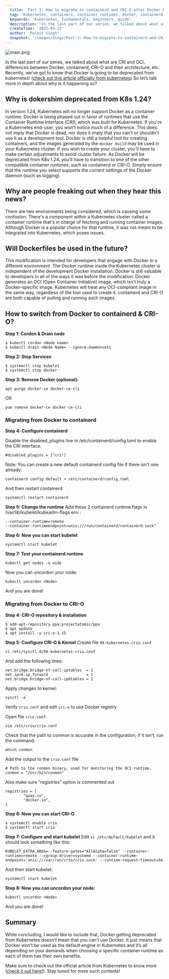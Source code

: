 ```yaml
---
  title: 'Part 2: How to migrate to containerd and CRI-O after Docker Deprecation in Kubernetes 1.24'
  tag: 'Kubernetes, containers, container runtimes, docker, containerd, cri-o, docker deprecation'
  keywords: 'Kubernetes, fundamentals, beginners, guide'
  description: 'In the last part of our series, we talked about what are CRI and OCI, differences between Docker, containerd, CRI-O and their architecture, etc. Recently, we’ve got to know that Docker is going to be deprecated from kubernetes! (check out this article officially from....'
  createTime: '2022-01-22'
  author: 'Pulkit Singh'
  snapshot: '/images/blogs/Part-2:-How-to-migrate-to-containerd-and-CRI-O-after-Docker-Deprecation-in-Kubernetes/2.png'
---
```


![main.png](/images/blogs/Part-2:-How-to-migrate-to-containerd-and-CRI-O-after-Docker-Deprecation-in-Kubernetes/2.png)

In the last part of our series, we talked about what are CRI and OCI, differences between Docker, containerd, CRI-O and their architecture, etc. Recently, we’ve got to know that Docker is going to be deprecated from kubernetes! ([check out this article officially from kubernetes](https://kubernetes.io/blog/2021/11/12/are-you-ready-for-dockershim-removal/)) So let’s talk more in depth about why is it happening so?

## Why is dokershim deprecated from K8s 1.24?

In version 1.24, Kubernetes will no longer support Docker as a container runtime.
Docker is being phased out in favor of runtimes that use the Container Runtime Interface (CRI), which was built for Kubernetes.
If you're a Kubernetes end-user, you won't notice much of a difference. This does not imply that Docker is dead, nor does it imply that you can't or shouldn't use it as a development tool. Docker is still a helpful tool for creating containers, and the images generated by the `docker build` may be used in your Kubernetes cluster.
If you wish to create your cluster, you'll have to make certain adjustments to avoid cluster failure. As Docker will be deprecated from K8s 1.24, you'll have to transition to one of the other compatible container runtimes, such as containerd or CRI-O. Simply ensure that the runtime you select supports the current settings of the Docker daemon (such as logging).

## Why are people freaking out when they hear this news?
There are two environments being considered, which is causing some confusion. There's a component within a Kubernetes cluster called a container runtime that's in charge of fetching and running container images. Although Docker is a popular choice for that runtime, it was not meant to be integrated into Kubernetes, which poses issues.


## Will Dockerfiles be used in the future?
This modification is intended for developers that engage with Docker in a different environment. The Docker runtime inside the Kubernetes cluster is independent of the development Docker installation.
Docker is still valuable to developers in all of the ways it was before the modification. Docker generates an OCI (Open Container Initiative) image, which isn't truly a Docker-specific image. Kubernetes will treat any OCI-compliant image in the same way, regardless of the tool used to create it. containerd and CRI-O are both capable of pulling and running such images.



## How to switch from Docker to containerd & CRI-O?

**Step 1: Cordon & Drain node**
```
$ kubectl cordon <Node name>
$ kubectl drain <Node Name> --ignore-daemonsets
```

**Step 2: Stop Services**
```
$ systemctl stop kubelet
$ systemctl stop docker
```

**Step 3: Remove Docker (optional):**
```
apt purge docker-ce docker-ce-cli
```
OR
```
yum remove docker-ce docker-ce-cli
```
### Migrating from Docker to containerd

**Step 4: Configure containerd**

Disable the disabled_plugins line in /etc/containerd/config.toml to enable the CRI interface.
```
#disabled_plugins = ["cri"]
```
Note: You can create a new default containerd config file if there isn't one already:

```
containerd config default > /etc/containerd/config.toml
```

And then restart containerd:

```
systemctl restart containerd
```

**Step 5: Change the runtime**
Add these 2 containerd runtime flags in /var/lib/kubelet/kubeadm-flags.env :
```
--container-runtime=remote 
--container-runtimeendpoint=unix:///run/containerd/containerd.sock"
```

**Step 6: Now you can start kubelet**
```
systemctl start kubelet
```

**Step 7: Test your containerd runtime**
```
kubectl get nodes -o wide
```

Now you can uncordon your node:
```
kubectl uncordon <Node>
```
And you are done!


### Migrating from Docker to CRI-O

**Step 4: CRI-O repository & installation**
```
$ add-apt-repository ppa:projectatomic/ppa
$ apt update
$ apt install -y cri-o-1.15
```

**Step 5: Configure CRI-O & Kernel**
Create file ``99-kubernetes-crio.conf``
```
vi /etc/sysctl.d/99-kubernetes-crio.conf
```

And add the following lines:
```
net.bridge.bridge-nf-call-iptables  = 1
net.ipv4.ip_forward                 = 1
net.bridge.bridge-nf-call-ip6tables = 1
```

Apply changes to kernel:
```
sysctl -a
```
Verify ``crio.conf`` and edit ``cri-o`` to use Docker registry

Open file ``crio.conf``:
```
vim /etc/crio/crio.conf
```
Check that the path to conmon is accurate in the configuration; if it isn't, run the command:
```
which conmon
```
Add the output to the ``crio.conf`` file

```
# Path to the conmon binary, used for monitoring the OCI runtime.
conmon = "/usr/bin/conmon"
```

Also make sure “registries” option is commented out
```
registries = [
        "quay.io",
        "docker.io",
]
```

**Step 6: Now you can start CRI-O**
```
$ systemctl enable crio
$ systemctl start crio
```

**Step 7: Configure and start kubelet**
Edit ``vi /etc/default/kubelet`` and it should look something like this:

```
KUBELET_EXTRA_ARGS=--feature-gates="AllAlpha=false" --container-runtime=remote --cgroup-driver=systemd --container-runtime-endpoint='unix:///var/run/crio/crio.sock' --runtime-request-timeout=5m
```
And then start kubelet:
```
systemctl start kubelet
```
**Step 8: Now you can uncordon your node:**

```
kubectl uncordon <Node>
```

And you are done!

## Summary
While concluding, I would like to include that, Docker getting deprecated from Kubernetes doesn’t mean that you can’t use Docker. It just means that Docker won’t be used as the default engine in Kubernetes and it’s all depending on your demands when choosing a specific container runtime as each of them has their own benefits.

Make sure to check out the official article from Kubernetes to know more ([check it out here!](https://kubernetes.io/blog/2021/11/12/are-you-ready-for-dockershim-removal/)). Stay tuned for more such contents!
